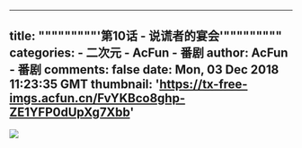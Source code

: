 
---
title: """""""""'第10话 - 说谎者的宴会'"""""""""
categories: 
    - 二次元
    - AcFun - 番剧
author: AcFun - 番剧
comments: false
date: Mon, 03 Dec 2018 11:23:35 GMT
thumbnail: 'https://tx-free-imgs.acfun.cn/FvYKBco8ghp-ZE1YFP0dUpXg7Xbb'
---

<div>   
<img src="https://tx-free-imgs.acfun.cn/FvYKBco8ghp-ZE1YFP0dUpXg7Xbb" referrerpolicy="no-referrer">  
</div>
            